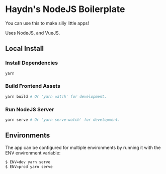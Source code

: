# Haydn's NodeJS Boilerplate
You can use this to make silly little apps!

Uses NodeJS, and VueJS.

## Local Install
### Install Dependencies
```sh
yarn
```

### Build Frontend Assets
```sh
yarn build # Or 'yarn watch' for development.
```

### Run NodeJS Server
```sh
yarn serve # Or 'yarn serve-watch' for development.
```

## Environments
The app can be configured for multiple environments by running it with the ENV environment variable:

```sh
$ ENV=dev yarn serve
$ ENV=prod yarn serve
```
